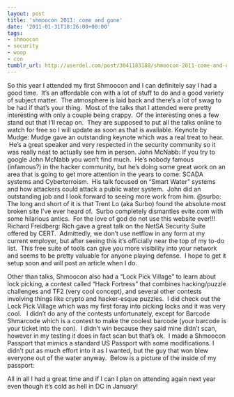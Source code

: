 ```yaml
---
layout: post
title: 'shmoocon 2011: come and gone'
date: '2011-01-31T18:26:00+00:00'
tags:
- shmoocon
- security
- woop
- con
tumblr_url: http://userdel.com/post/3041183188/shmoocon-2011-come-and-gone
---
```

So this year I attended my first Shmoocon and I can definitely say I had a good time.  It’s an affordable con with a lot of stuff to do and a good variety of subject matter.  The atmosphere is laid back and there’s a lot of swag to be had if that’s your thing.  Most of the talks that I attended were pretty interesting with only a couple being crappy.  Of the interesting ones a few stand out that I’ll recap on.  They are supposed to put all the talks online to watch for free so I will update as soon as that is available.
Keynote by Mudge:
Mudge gave an outstanding keynote which was a real treat to hear.  He’s a great speaker and very respected in the security community so it was really neat to actually see him in person.
John McNabb:
If you try to google John McNabb you won’t find much.  He’s nobody famous (infamous?) in the hacker community, but he’s doing some great work on an area that is going to get more attention in the years to come: SCADA systems and Cyberterroism.  His talk focused on “Smart Water” systems and how attackers could attack a public water system.  John did an outstanding job and I look forward to seeing more work from him.
@surbo:
The long and short of it is that Trent Lo (aka Surbo) found the absolute most broken site I’ve ever heard of.  Surbo completely dismantles evite.com with some hilarious antics.  For the love of god do not use this website ever!!!
Richard Freidberg:
Rich gave a great talk on the NetSA Security Suite offered by CERT.  Admittedly, we don’t use netflow in any form at my current employer, but after seeing this it’s officially near the top of my to-do list.  This free suite of tools can give you more visibility into your network and seems to be pretty valuable for anyone playing defense.  I hope to get it setup soon and will post an article when I do.

Other than talks, Shmoocon also had a “Lock Pick Village” to learn about lock picking, a contest called “Hack Fortress” that combines hacking/puzzle challenges and TF2 (very cool concept), and several other contests involving things like crypto and hacker-esque puzzles.  I did check out the Lock Pick Village which was my first foray into picking locks and it was very cool.  
I didn’t do any of the contests unfortunately, except for Barcode Shmarcode which is a contest to make the coolest barcode (your barcode is your ticket into the con).  I didn’t win because they said mine didn’t scan, however in my testing it does in fact scan but that’s ok.  I made a Shmoocon Passport that mimics a standard US Passport with some modifications. I didn’t put as much effort into it as I wanted, but the guy that won blew everyone out of the water anyway.  Below is a picture of the inside of my passport:

All in all I had a great time and if I can I plan on attending again next year even though it’s cold as hell in DC in January!
